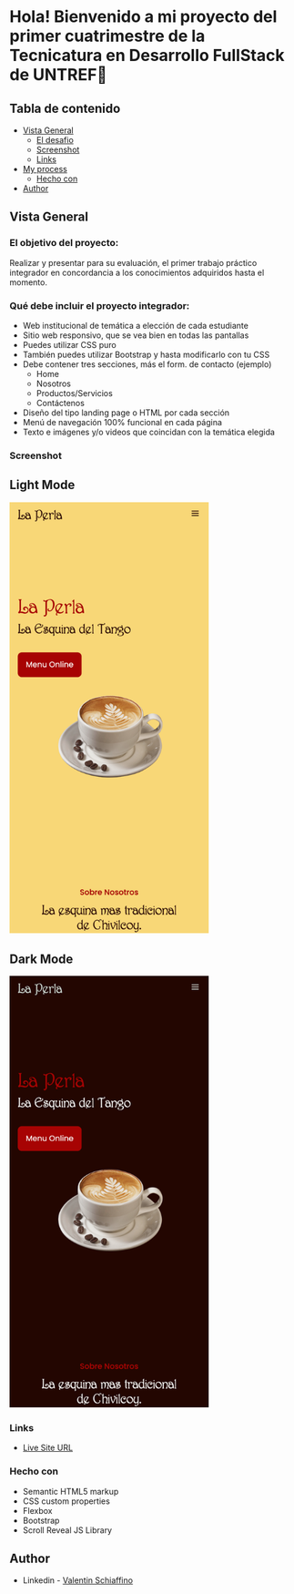 # Hola! Bienvenido a mi proyecto del primer cuatrimestre de la Tecnicatura en Desarrollo FullStack de UNTREF👋

## Tabla de contenido

- [Vista General](#overview)
  - [El desafio](#el-desafio)
  - [Screenshot](#screenshot)
  - [Links](#links)
- [My process](#my-process)
  - [Hecho con](#hecho-con)
- [Author](#author)


## Vista General

### El objetivo del proyecto:
Realizar y presentar para su evaluación, el primer trabajo práctico integrador en concordancia a los conocimientos adquiridos hasta el momento.

### Qué debe incluir el proyecto integrador:
- Web institucional de temática a elección de cada estudiante
- Sitio web responsivo, que se vea bien en todas las pantallas
- Puedes utilizar CSS puro
- También puedes utilizar Bootstrap y hasta modificarlo con tu CSS
- Debe contener tres secciones, más el form. de contacto (ejemplo)
  - Home
  - Nosotros
  - Productos/Servicios
  - Contáctenos
- Diseño del tipo landing page o HTML por cada sección
- Menú de navegación 100% funcional en cada página
- Texto e imágenes y/o videos que coincidan con la temática elegida


### Screenshot

## Light Mode
<img src="./assets/img/previews/valenss.github.io_LaPerlaCafeBar_(iPhone%2012%20Pro)%20(3).png" width="350" alt="accessibility text">

## Dark Mode
<img src="./assets/img/previews/valenss.github.io_LaPerlaCafeBar_(iPhone%2012%20Pro)%20(4).png" width="350" alt="accessibility text">

### Links

- [Live Site URL](https://valenss.github.io/LaPerlaCafeBar/)

### Hecho con

- Semantic HTML5 markup
- CSS custom properties
- Flexbox
- Bootstrap
- Scroll Reveal JS Library

## Author

- Linkedin - [Valentin Schiaffino](https://www.linkedin.com/in/valentin-schiaffino/)
